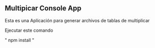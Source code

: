 

## Multipicar Console App

Esta es una Aplicación para generar archivos de tablas de multiplicar

Ejecutar este comando

" npm install "